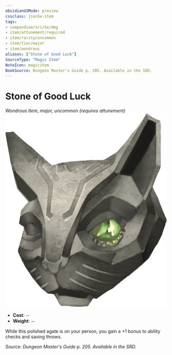 ```yaml
---
obsidianUIMode: preview
cssclass: json5e-item
tags:
- compendium/src/5e/dmg
- item/attunement/required
- item/rarity/uncommon
- item/tier/major
- item/wondrous
aliases: ["Stone of Good Luck"]
SourceType: "Magic Item"
NoteIcon: magicitem
BookSource: Dungeon Master's Guide p. 205. Available in the SRD.
---
```

# Stone of Good Luck
*Wondrous Item, major, uncommon (requires attunement)*  
![](https://raw.githubusercontent.com/5etools-mirror-2/5etools-img/main/items/DMG/Stone%20of%20Good%20Luck.webp#right)  

- **Cost**: ⏤
- **Weight**: ⏤

While this polished agate is on your person, you gain a +1 bonus to ability checks and saving throws.

*Source: Dungeon Master's Guide p. 205. Available in the SRD.*